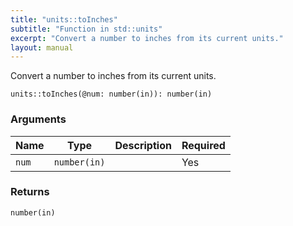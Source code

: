 ```yaml
---
title: "units::toInches"
subtitle: "Function in std::units"
excerpt: "Convert a number to inches from its current units."
layout: manual
---
```


Convert a number to inches from its current units.

```kcl
units::toInches(@num: number(in)): number(in)
```



### Arguments

| Name | Type | Description | Required |
|----------|------|-------------|----------|
| `num` | `number(in)` |  | Yes |

### Returns

`number(in)`



